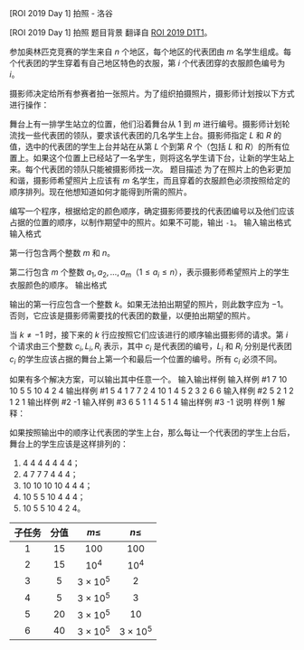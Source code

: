 



[ROI 2019 Day 1] 拍照 - 洛谷














[ROI 2019 Day 1] 拍照
题目背景
翻译自 [ROI 2019 D1T1](https://neerc.ifmo.ru/school/archive/2018-2019/ru-olymp-roi-2019-day1.pdf)。

参加奥林匹克竞赛的学生来自 $n$ 个地区，每个地区的代表团由 $m$ 名学生组成。每个代表团的学生穿着有自己地区特色的衣服，第 $i$ 个代表团穿的衣服颜色编号为 $i$。

摄影师决定给所有参赛者拍一张照片。为了组织拍摄照片，摄影师计划按以下方式进行操作：

舞台上有一排学生站立的位置，他们沿着舞台从 $1$ 到 $m$ 进行编号。摄影师计划轮流找一些代表团的领队，要求该代表团的几名学生上台。摄影师指定 $L$ 和 $R$ 的值，选中的代表团的学生上台并站在从第 $L$ 个到第 $R$ 个（包括 $L$ 和 $R$）的所有位置上。如果这个位置上已经站了一名学生，则将这名学生请下台，让新的学生站上来。每个代表团的领队只能被摄影师找一次。
题目描述
为了在照片上的色彩更加和谐，摄影师希望照片上应该有 $m$ 名学生，而且穿着的衣服颜色必须按照给定的顺序排列。现在他想知道如何才能得到所需的照片。

编写一个程序，根据给定的颜色顺序，确定摄影师要找的代表团编号以及他们应该占据的位置的顺序，以制作期望中的照片。如果不可能，输出 `-1`。
输入输出格式
输入格式

第一行包含两个整数 $m$ 和 $n$。

第二行包含 $m$ 个整数 $a_1,a_2,\dots,a_m$（$1\le a_i\le n$），表示摄影师希望照片上的学生衣服颜色的顺序。
输出格式

输出的第一行应包含一个整数 $k$。如果无法拍出期望的照片，则此数字应为 $-1$。否则，它应该是摄影师需要找的代表团的数量，以便拍出期望的照片。

当 $k\ne-1$ 时，接下来的 $k$ 行应按照它们应该进行的顺序输出摄影师的请求。第 $i$ 个请求由三个整数 $c_i,L_i,R_i$ 表示，其中 $c_i$ 是代表团的编号，$L_i$ 和 $R_i$ 分别是代表团 $c_i$ 的学生应该占据的舞台上第一个和最后一个位置的编号。所有 $c_i$ 必须不同。

如果有多个解决方案，可以输出其中任意一个。
输入输出样例
输入样例 #1
7 10
10 5 5 10 4 2 4
输出样例 #1
5
4 1 7
7 2 4
10 1 4
5 2 3
2 6 6
输入样例 #2
5 2
1 2 1 2 1
输出样例 #2
-1
输入样例 #3
6 5
1 1 4 5 1 4
输出样例 #3
-1
说明
样例 $1$ 解释：

如果按照输出中的顺序让代表团的学生上台，那么每让一个代表团的学生上台后，舞台上的学生应该是这样排列的：

1. $4\ 4\ 4\ 4\ 4\ 4\ 4$；
2. $4\ 7\ 7\ 7\ 4\ 4\ 4$；
3. $10\ 10\ 10\ 10\ 4\ 4\ 4$；
4. $10\ 5\ 5\ 10\ 4\ 4\ 4$；
5. $10\ 5\ 5\ 10\ 4\ 2\ 4$。

| 子任务 | 分值 | $m\le$ | $n\le$ |
| :----------: | :----------: | :----------: | :----------: |
| $1$ | $15$ | $100$ | $100$ |
| $2$ | $15$ | $10^4$ | $10^4$ |
| $3$ | $5$ | $3\times10^5$ | $2$ |
| $4$ | $5$ | $3\times10^5$ | $3$ |
| $5$ | $20$ | $3\times10^5$ | $10$ |
| $6$ | $40$ | $3\times10^5$ | $3\times10^5$ |






